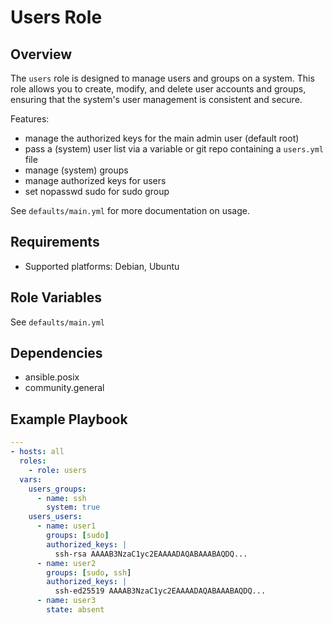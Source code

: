 # Users Role

## Overview

The `users` role is designed to manage users and groups on a system. This role allows you to create, modify, and delete user accounts and groups, ensuring that the system's user management is consistent and secure.

Features:
- manage the authorized keys for the main admin user (default root)
- pass a (system) user list via a variable or git repo containing a `users.yml` file
- manage (system) groups
- manage authorized keys for users
- set nopasswd sudo for sudo group

See `defaults/main.yml` for more documentation on usage.

## Requirements

- Supported platforms: Debian, Ubuntu

## Role Variables

See `defaults/main.yml`

## Dependencies

- ansible.posix
- community.general

## Example Playbook

```yaml
---
- hosts: all
  roles:
    - role: users
  vars:
    users_groups:
      - name: ssh
        system: true
    users_users:
      - name: user1
        groups: [sudo]
        authorized_keys: |
          ssh-rsa AAAAB3NzaC1yc2EAAAADAQABAAABAQDQ...
      - name: user2
        groups: [sudo, ssh]
        authorized_keys: |
          ssh-ed25519 AAAAB3NzaC1yc2EAAAADAQABAAABAQDQ...
      - name: user3
        state: absent
```
